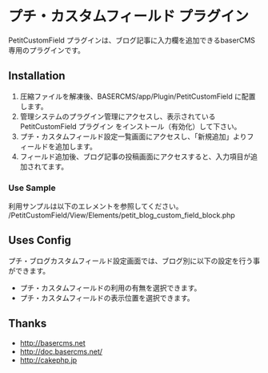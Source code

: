 # プチ・カスタムフィールド プラグイン #

PetitCustomField プラグインは、ブログ記事に入力欄を追加できるbaserCMS専用のプラグインです。


## Installation ##

1. 圧縮ファイルを解凍後、BASERCMS/app/Plugin/PetitCustomField に配置します。
2. 管理システムのプラグイン管理にアクセスし、表示されている PetitCustomField プラグイン をインストール（有効化）して下さい。
3. プチ・カスタムフィールド設定一覧画面にアクセスし、「新規追加」よりフィールドを追加します。
4. フィールド追加後、ブログ記事の投稿画面にアクセスすると、入力項目が追加されてます。


### Use Sample

利用サンプルは以下のエレメントを参照してください。
/PetitCustomField/View/Elements/petit_blog_custom_field_block.php


## Uses Config ##

プチ・ブログカスタムフィールド設定画面では、ブログ別に以下の設定を行う事ができます。

* プチ・カスタムフィールドの利用の有無を選択できます。
* プチ・カスタムフィールドの表示位置を選択できます。


## Thanks ##

- http://basercms.net
- http://doc.basercms.net/
- http://cakephp.jp
